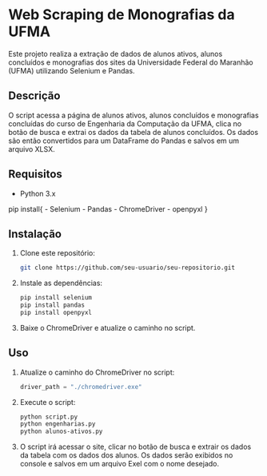 # Web Scraping de Monografias da UFMA

Este projeto realiza a extração de dados de alunos ativos, alunos concluídos e monografias dos sites da Universidade Federal do Maranhão (UFMA) utilizando Selenium e Pandas.

## Descrição

O script acessa a página de alunos ativos, alunos concluídos e monografias concluídas do curso de Engenharia da Computação da UFMA, clica no botão de busca e extrai os dados da tabela de alunos concluídos. Os dados são então convertidos para um DataFrame do Pandas e salvos em um arquivo XLSX.

## Requisitos

- Python 3.x

pip install{
        - Selenium
        - Pandas
        - ChromeDriver
        - openpyxl
}

## Instalação

1. Clone este repositório:
    ```bash
    git clone https://github.com/seu-usuario/seu-repositorio.git
    ```
2. Instale as dependências:
    ```bash
    pip install selenium 
    pip install pandas
    pip install openpyxl
    ```
3. Baixe o ChromeDriver e atualize o caminho no script.

## Uso

1. Atualize o caminho do ChromeDriver no script:
    ```python
    driver_path = "./chromedriver.exe"
    ```
2. Execute o script:
    ```bash
    python script.py
    python engenharias.py
    python alunos-ativos.py
    ```
3. O script irá acessar o site, clicar no botão de busca e extrair os dados da tabela com os dados dos alunos. Os dados serão exibidos no console e salvos em um arquivo Exel com o nome desejado.